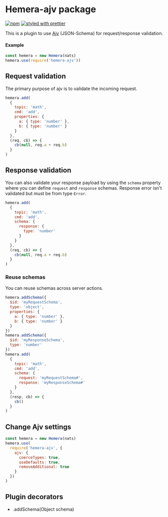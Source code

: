 # Hemera-ajv package

[![npm](https://img.shields.io/npm/v/hemera-ajv.svg?maxAge=3600)](https://www.npmjs.com/package/hemera-ajv)
[![styled with prettier](https://img.shields.io/badge/styled_with-prettier-ff69b4.svg)](#badge)

This is a plugin to use [Ajv](https://github.com/epoberezkin/ajv) (JSON-Schema) for request/response validation.

#### Example

```js
const hemera = new Hemera(nats)
hemera.use(require('hemera-ajv'))
```

## Request validation

The primary purpose of ajv is to validate the incoming request.

```js
hemera.add(
  {
    topic: 'math',
    cmd: 'add',
    properties: {
      a: { type: 'number' },
      b: { type: 'number' }
    }
  },
  (req, cb) => {
    cb(null, req.a + req.b)
  }
)
```

## Response validation

You can also validate your response payload by using the `schema` property where you can define `request` and `response` schemas. Response error isn't validated but must be from type `Error`.

```js
hemera.add(
  {
    topic: 'math',
    cmd: 'add',
    schema: {
      response: {
        type: 'number'
      }
    }
  },
  (req, cb) => {
    cb(null, req.a + req.b)
  }
)
```

### Reuse schemas

You can reuse schemas across server actions.

```js
hemera.addSchema({
  $id: 'myRequestSchema',
  type: 'object',
  properties: {
    a: { type: 'number' },
    b: { type: 'number' }
  }
})
hemera.addSchema({
  $id: 'myResponseSchema',
  type: 'number'
})
hemera.add(
  {
    topic: 'math',
    cmd: 'add',
    schema: {
      request: 'myRequestSchema#',
      response: 'myResponseSchema#'
    }
  },
  (resp, cb) => {
    cb()
  }
)
```

## Change Ajv settings

```js
const hemera = new Hemera(nats)
hemera.use(
  require('hemera-ajv', {
    ajv: {
      coerceTypes: true,
      useDefaults: true,
      removeAdditional: true
    }
  })
)
```

## Plugin decorators

* .addSchema(Object schema)
